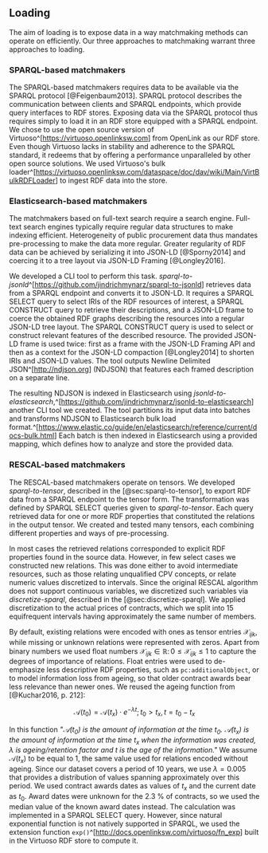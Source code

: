 ## Loading

The aim of loading is to expose data in a way matchmaking methods can operate on efficiently.
Our three approaches to matchmaking warrant three approaches to loading.

### SPARQL-based matchmakers

The SPARQL-based matchmakers requires data to be available via the SPARQL protocol [@Feigenbaum2013].
SPARQL protocol describes the communication between clients and SPARQL endpoints, which provide query interfaces to RDF stores.
Exposing data via the SPARQL protocol thus requires simply to load it in an RDF store equipped with a SPARQL endpoint.
We chose to use the open source version of Virtuoso^[<https://virtuoso.openlinksw.com>] from OpenLink as our RDF store.
Even though Virtuoso lacks in stability and adherence to the SPARQL standard, it redeems that by offering a performance unparalleled by other open source solutions.
We used Virtuoso's bulk loader^[<https://virtuoso.openlinksw.com/dataspace/doc/dav/wiki/Main/VirtBulkRDFLoader>] to ingest RDF data into the store.

### Elasticsearch-based matchmakers

The matchmakers based on full-text search require a search engine.
Full-text search engines typically require regular data structures to make indexing efficient.
Heterogeneity of public procurement data thus mandates pre-processing to make the data more regular.
Greater regularity of RDF data can be achieved by serializing it into JSON-LD [@Sporny2014] and coercing it to a tree layout via JSON-LD Framing [@Longley2016].

We developed a CLI tool to perform this task.
*sparql-to-jsonld*^[<https://github.com/jindrichmynarz/sparql-to-jsonld>] retrieves data from a SPARQL endpoint and converts it to JSON-LD.
It requires a SPARQL SELECT query to select IRIs of the RDF resources of interest, a SPARQL CONSTRUCT query to retrieve their descriptions, and a JSON-LD frame to coerce the obtained RDF graphs describing the resources into a regular JSON-LD tree layout.
The SPARQL CONSTRUCT query is used to select or construct relevant features of the described resource.
The provided JSON-LD frame is used twice: first as a frame with the JSON-LD Framing API and then as a context for the JSON-LD compaction [@Longley2014] to shorten IRIs and JSON-LD values.
The tool outputs Newline Delimited JSON^[<http://ndjson.org>] (NDJSON) that features each framed description on a separate line.

The resulting NDJSON is indexed in Elasticsearch using *jsonld-to-elasticsearch*,^[<https://github.com/jindrichmynarz/jsonld-to-elasticsearch>] another CLI tool we created.
The tool partitions its input data into batches and transforms NDJSON to Elasticsearch bulk load format.^[<https://www.elastic.co/guide/en/elasticsearch/reference/current/docs-bulk.html>]
Each batch is then indexed in Elasticsearch using a provided mapping, which defines how to analyze and store the provided data.

<!--
TODO: Describe the concrete SPARQL CONSTRUCT query used, together with its Elasticsearch mapping, once we have a working Elasticsearch matchmaker.
--> 

### RESCAL-based matchmakers

The RESCAL-based matchmakers operate on tensors.
We developed *sparql-to-tensor*, described in the [@sec:sparql-to-tensor], to export RDF data from a SPARQL endpoint to the tensor form.
The transformation was defined by SPARQL SELECT queries given to *sparql-to-tensor*.
Each query retrieved data for one or more RDF properties that constituted the relations in the output tensor.
We created and tested many tensors, each combining different properties and ways of pre-processing.

In most cases the retrieved relations corresponded to explicit RDF properties found in the source data.
However, in few select cases we constructed new relations.
This was done either to avoid intermediate resources, such as those relating unqualified CPV concepts, or relate numeric values discretized to intervals.
Since the original RESCAL algorithm does not support continuous variables, we discretized such variables via *discretize-sparql*, described in the [@sec:discretize-sparql].
We applied discretization to the actual prices of contracts, which we split into 15 equifrequent intervals having approximately the same number of members.

By default, existing relations were encoded with ones as tensor entries $\mathcal{X}_{ijk}$, while missing or unknown relations were represented with zeros.
Apart from binary numbers we used float numbers $\mathcal{X}_{ijk} \in \mathbb{R} \colon 0 \leq \mathcal{X}_{ijk} \leq 1$ to capture the degrees of importance of relations.
Float entries were used to de-emphasize less descriptive RDF properties, such as `pc:additionalObject`, or to model information loss from ageing, so that older contract awards bear less relevance than newer ones.
We reused the ageing function from [@Kuchar2016, p. 212]:

$$\mathcal{A}(t_{0}) = \mathcal{A}(t_{x}) \cdot e^{-\lambda t}; t_{0} > t_{x}, t = t_{0} - t_{x}$$

In this function *"$\mathcal{A}(t_{0})$ is the amount of information at the time $t_{0}$. $\mathcal{A}(t_{x})$ is the amount of information at the time $t_{x}$ when the information was created, $\lambda$ is ageing/retention factor and $t$ is the age of the information."*
We assume $\mathcal{A}(t_{x})$ to be equal to 1, the same value used for relations encoded without ageing.
Since our dataset covers a period of 10 years, we use $\lambda = 0.005$ that provides a distribution of values spanning approximately over this period.
We used contract awards dates as values of $t_{x}$ and the current date as $t_{0}$.
Award dates were unknown for the 2.3 % of contracts, so we used the median value of the known award dates instead.
The calculation was implemented in a SPARQL SELECT query.
However, since natural exponential function is not natively supported in SPARQL, we used the extension function `exp()`^[<http://docs.openlinksw.com/virtuoso/fn_exp>] built in the Virtuoso RDF store to compute it.
